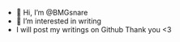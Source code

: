 - 👋 Hi, I’m @BMGsnare
- 👀 I’m interested in writing
- I will post my writings on Github
Thank you <3
